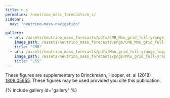 ```yaml
---
title: n_s
permalink: /neutrino_mass_forecasts/n_s/
sidebar:
  nav: "neutrino-mass-navigation"

gallery:
  - url: /assets/neutrino_mass_forecasts/pdfs/CMB_Mnu_grid_full-yrange_logy_n_s.pdf
    image_path: /assets/neutrino_mass_forecasts/pngs/CMB_Mnu_grid_full-yrange_logy_n_s.png
    title: "CMB"
  - url: /assets/neutrino_mass_forecasts/pdfs/Mnu_grid_full-yrange_logy_n_s.pdf
    image_path: /assets/neutrino_mass_forecasts/pngs/Mnu_grid_full-yrange_logy_n_s.png
    title: "LSS"
---
```

These figures are supplementary to Brinckmann, Hooper, et. al (2018) [1808.05955](https://arxiv.org/abs/1808.05955). These figures may be used provided you cite this publication.

{% include gallery id="gallery" %}
